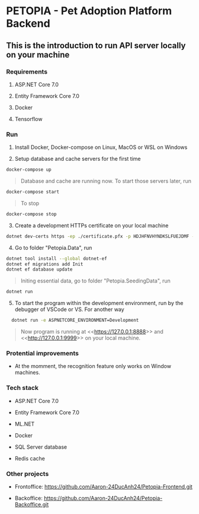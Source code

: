 # PETOPIA - Pet Adoption Platform Backend

## This is the introduction to run API server locally on your machine

### Requirements

1. ASP.NET Core 7.0

2. Entity Framework Core 7.0

3. Docker

4. Tensorflow

### Run

1. Install Docker, Docker-compose on Linux, MacOS or WSL on Windows

2. Setup database and cache servers for the first time

```bash
docker-compose up
```

> Database and cache are running now. To start those servers later, run

```bash
docker-compose start
```

> To stop

```bash
docker-compose stop
```

3. Create a development HTTPs certificate on your local machine

```bash
dotnet dev-certs https -ep ./certificate.pfx -p HDJHFNVHYNDKSLFUEJDMF --trust
```

4. Go to folder "Petopia.Data", run

```bash
dotnet tool install --global dotnet-ef
dotnet ef migrations add Init
dotnet ef database update
```

> Initing essential data, go to folder "Petopia.SeedingData", run

```bash
dotnet run
```

5. To start the program within the development environment, run by the debugger of VSCode or VS. For another way

```bash
  dotnet run -e ASPNETCORE_ENVIRONMENT=Development
```

> Now program is running at <<<https://127.0.0.1:8888>>> and <<<http://127.0.0.1:9999>>> on your local machine.

### Protential improvements

- At the momment, the recognition feature only works on Window machines.

### Tech stack

- ASP.NET Core 7.0

- Entity Framework Core 7.0

- ML.NET

- Docker

- SQL Server database

- Redis cache

### Other projects

- Frontoffice: https://github.com/Aaron-24DucAnh24/Petopia-Frontend.git

- Backoffice: https://github.com/Aaron-24DucAnh24/Petopia-Backoffice.git
